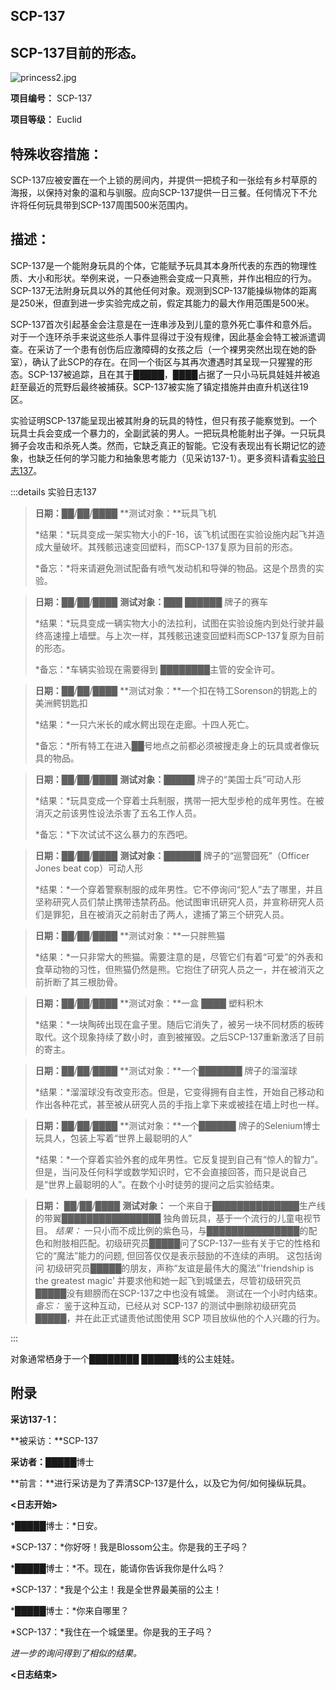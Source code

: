 ## SCP-137

## SCP-137目前的形态。

![princess2.jpg](http://scp-wiki.wdfiles.com/local--files/scp-137/princess2.jpg)



**项目编号：** SCP-137

**项目等级：** Euclid

## **特殊收容措施：**

SCP-137应被安置在一个上锁的房间内，并提供一把梳子和一张绘有乡村草原的海报，以保持对象的温和与驯服。应向SCP-137提供一日三餐。任何情况下不允许将任何玩具带到SCP-137周围500米范围内。

## **描述：**

SCP-137是一个能附身玩具的个体，它能赋予玩具其本身所代表的东西的物理性质、大小和形状。举例来说，一只泰迪熊会变成一只真熊，并作出相应的行为。SCP-137无法附身玩具以外的其他任何对象。观测到SCP-137能操纵物体的距离是250米，但直到进一步实验完成之前，假定其能力的最大作用范围是500米。

SCP-137首次引起基金会注意是在一连串涉及到儿童的意外死亡事件和意外后。对于一个连环杀手来说这些杀人事件显得过于没有规律，因此基金会特工被派遣调查。在采访了一个患有创伤后应激障碍的女孩之后（一个裸男突然出现在她的卧室），确认了此SCP的存在。在同一个街区与其再次遭遇时其呈现一只猩猩的形态。SCP-137被追踪，且在其于█████，████占据了一只小马玩具娃娃并被追赶至最近的荒野后最终被捕获。SCP-137被实施了镇定措施并由直升机送往19区。

实验证明SCP-137能呈现出被其附身的玩具的特性，但只有孩子能察觉到。一个玩具士兵会变成一个暴力的，全副武装的男人。一把玩具枪能射出子弹。一只玩具狮子会攻击和杀死人类。然而，它缺乏真正的智能。它没有表现出有长期记忆的迹象，也缺乏任何的学习能力和抽象思考能力（见采访137-1）。更多资料请看[实验日志137](https://scp-wiki-cn.wikidot.com/experiment-log-137)。

:::details 实验日志137

> **日期：**██/██/████
> **测试对象：**玩具飞机
>
> *结果：*玩具变成一架实物大小的F-16，该飞机试图在实验设施内起飞并造成大量破坏。其残骸迅速变回塑料，而SCP-137复原为目前的形态。
>
> *备忘：*将来请避免测试配备有喷气发动机和导弹的物品。这是个昂贵的实验。

> **日期：**██/██/████
> **测试对象：**███ ██████ 牌子的赛车
>
> *结果：*玩具变成一辆实物大小的法拉利，试图在实验设施内到处行驶并最终高速撞上墙壁。与上次一样，其残骸迅速变回塑料而SCP-137复原为目前的形态。
>
> *备忘：*车辆实验现在需要得到 ████████主管的安全许可。

> **日期：**██/██/████
> **测试对象：**一个扣在特工Sorenson的钥匙上的美洲鳄钥匙扣
>
> *结果：*一只六米长的咸水鳄出现在走廊。十四人死亡。
>
> *备忘：*所有特工在进入██号地点之前都必须被搜走身上的玩具或者像玩具的物品。

> **日期：**██/██/████
> **测试对象：**█████ 牌子的“美国士兵”可动人形
>
> *结果：*玩具变成一个穿着士兵制服，携带一把大型步枪的成年男性。在被消灭之前该男性设法杀害了五名工作人员。
>
> *备忘：*下次试试不这么暴力的东西吧。

> **日期：**██/██/████
> **测试对象：**██████ 牌子的“巡警囧死”（Officer Jones beat cop）可动人形
>
> *结果：*一个穿着警察制服的成年男性。它不停询问“犯人”去了哪里，并且坚称研究人员们禁止携带违禁药品。他试图审讯研究人员，并宣称研究人员们是罪犯，且在被消灭之前射击了两人，逮捕了第三个研究人员。

> **日期：**██/██/████
> **测试对象：**一只胖熊猫
>
> *结果：*一只非常大的熊猫。需要注意的是，尽管它们有着“可爱”的外表和食草动物的习性，但熊猫仍然是熊。它抱住了研究人员之一，并在被消灭之前折断了其三根肋骨。

> **日期：**██/██/████
> **测试对象：**一盒 ████ 塑料积木
>
> *结果：*一块陶砖出现在盒子里。随后它消失了，被另一块不同材质的板砖取代。这个现象持续了数小时，直到被摧毁。之后SCP-137重新激活了目前的寄主。

> **日期：**██/██/████
> **测试对象：**一个███████ 牌子的溜溜球
>
> *结果：*溜溜球没有改变形态。但是，它变得拥有自主性，开始自己移动和作出各种花式，甚至被从研究人员的手指上拿下来或被挂在墙上时也一样。

> **日期：**██/██/████
> **测试对象：**一个██████ 牌子的Selenium博士玩具人，包装上写着“世界上最聪明的人”
>
> *结果：*一个穿着实验外套的成年男性。它反复提到自己有“惊人的智力”。但是，当问及任何科学或数学知识时，它不会直接回答，而只是说自己是“世界上最聪明的人”。在数个小时徒劳的提问之后实验结束。

> **日期：** ██/██/████
> **测试对象：** 一个来自于██████████████生产线的带翼████████████████ 独角兽玩具，基于一个流行的儿童电视节目。
> *结果：* 一只小而不成比例的紫色马，与███████████████的配色和附肢相匹配。初级研究员█████问了SCP-137一些有关于它的性格和它的“魔法”能力的问题, 但回答仅仅是表示鼓励的不连续的声明。 这包括询问 初级研究员█████的朋友，声称“友谊是最伟大的魔法”'friendship is the greatest magic' 并要求他和她一起飞到城堡去，尽管初级研究员█████没有翅膀而在SCP-137之中也没有城堡。 测试在一个小时内结束。
> *备忘：* 鉴于这种互动，已经从对 SCP-137 的测试中删除初级研究员█████，并在此正式谴责他试图使用 SCP 项目放纵他的个人兴趣的行为。

:::

对象通常栖身于一个████████ ██████线的公主娃娃。

## **附录**

**采访137-1：**

**被采访：**SCP-137

**采访者：**█████博士

**前言：**进行采访是为了弄清SCP-137是什么，以及它为何/如何操纵玩具。

**<日志开始>**

*█████博士：*日安。

*SCP-137：*你好呀！我是Blossom公主。你是我的王子吗？

*█████博士：*不。现在，能请你告诉我你是什么吗？

*SCP-137：*我是个公主！我是全世界最美丽的公主！

*█████博士：*你来自哪里？

*SCP-137：*我住在一个城堡里。你是我的王子吗？

*进一步的询问得到了相似的结果。*

**<日志结束>**